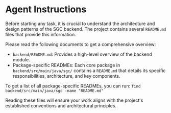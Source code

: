 # Agent Instructions

Before starting any task, it is crucial to understand the architecture and design patterns of the SGC backend. The project contains several `README.md` files that provide this information.

Please read the following documents to get a comprehensive overview:

*   `backend/README.md`: Provides a high-level overview of the backend module.
*   Package-specific READMEs: Each core package in `backend/src/main/java/sgc/` contains a `README.md` that details its specific responsibilities, architecture, and key components.

To get a list of all package-specific READMEs, you can run:
`find backend/src/main/java/sgc -name "README.md"`

Reading these files will ensure your work aligns with the project's established conventions and architectural principles.
